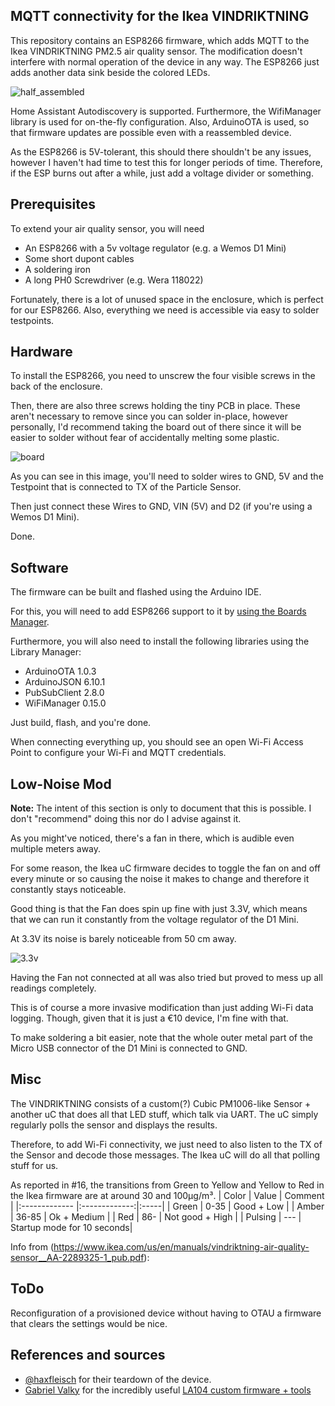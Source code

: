 <p align="center"><h2>MQTT connectivity for the Ikea VINDRIKTNING</h2></p>


This repository contains an ESP8266 firmware, which adds MQTT to the Ikea VINDRIKTNING PM2.5 air quality sensor.
The modification  doesn't interfere with normal operation of the device in any way.
The ESP8266 just adds another data sink beside the colored LEDs.

![half_assembled](./img/half-assembled.jpg)

Home Assistant Autodiscovery is supported.
Furthermore, the WifiManager library is used for on-the-fly configuration.
Also, ArduinoOTA is used, so that firmware updates are possible even with a reassembled device.

As the ESP8266 is 5V-tolerant, this should there shouldn't be any issues, however I haven't had time to test this for longer periods of time.
Therefore, if the ESP burns out after a while, just add a voltage divider or something.

## Prerequisites

To extend your air quality sensor, you will need

- An ESP8266 with a 5v voltage regulator (e.g. a Wemos D1 Mini)
- Some short dupont cables
- A soldering iron
- A long PH0 Screwdriver (e.g. Wera 118022)

Fortunately, there is a lot of unused space in the enclosure, which is perfect for our ESP8266.
Also, everything we need is accessible via easy to solder testpoints.

## Hardware

To install the ESP8266, you need to unscrew the four visible screws in the back of the enclosure.

Then, there are also three screws holding the tiny PCB in place. These aren't necessary to remove since you can solder
in-place, however personally, I'd recommend taking the board out of there since it will be easier to solder without fear
of accidentally melting some plastic.

![board](./img/board.jpg)

As you can see in this image, you'll need to solder wires to GND, 5V and the Testpoint that is connected to TX of the
Particle Sensor.

Then just connect these Wires to GND, VIN (5V) and D2 (if you're using a Wemos D1 Mini).

Done.

## Software

The firmware can be built and flashed using the Arduino IDE.

For this, you will need to add ESP8266 support to it by [using the Boards Manager](https://github.com/esp8266/Arduino#installing-with-boards-manager).

Furthermore, you will also need to install the following libraries using the Library Manager:

* ArduinoOTA 1.0.3
* ArduinoJSON 6.10.1
* PubSubClient 2.8.0
* WiFiManager 0.15.0


Just build, flash, and you're done.

When connecting everything up, you should see an open Wi-Fi Access Point to configure your Wi-Fi and MQTT credentials.

## Low-Noise Mod

**Note:** The intent of this section is only to document that this is possible. I don't "recommend" doing this nor do I advise against it. 

As you might've noticed, there's a fan in there, which is audible even multiple meters away.

For some reason, the Ikea uC firmware decides to toggle the fan on and off every minute 
or so causing the noise it makes to change and therefore it constantly stays noticeable.

Good thing is that the Fan does spin up fine with just 3.3V, which means that we can run it constantly from the
voltage regulator of the D1 Mini.

At 3.3V its noise is barely noticeable from 50 cm away.

![3.3v](./img/3.3v.jpg)

Having the Fan not connected at all was also tried but proved to mess up all readings completely.


This is of course a more invasive modification than just adding Wi-Fi data logging.
Though, given that it is just a €10 device, I'm fine with that.

To make soldering a bit easier, note that the whole outer metal part of the Micro USB connector of the D1 Mini is
connected to GND.

## Misc

The VINDRIKTNING consists of a custom(?) Cubic PM1006-like Sensor + another uC that does all that LED stuff, which talk
via UART. The uC simply regularly polls the sensor and displays the results.

Therefore, to add Wi-Fi connectivity, we just need to also listen to the TX of the Sensor and decode those messages.
The Ikea uC will do all that polling stuff for us.

As reported in #16, the transitions from Green to Yellow and Yellow to Red in the Ikea firmware are at around 30 and 100μg/m³.
| Color        | Value           | Comment  |
|:------------- |:-------------:|:-----|
| Green      | 0-35 | Good + Low |
| Amber      | 36-85 | Ok + Medium |
| Red      | 86- | Not good + High |
| Pulsing      | --- | Startup mode for 10 seconds|

Info from (https://www.ikea.com/us/en/manuals/vindriktning-air-quality-sensor__AA-2289325-1_pub.pdf):

## ToDo

Reconfiguration of a provisioned device without having to OTAU a firmware that clears the settings would be nice.


## References and sources

- [@haxfleisch](https://twitter.com/haxfleisch) for their teardown of the device.
- [Gabriel Valky](https://github.com/gabonator) for the incredibly useful [LA104 custom firmware + tools](https://github.com/gabonator/LA104)
